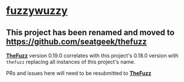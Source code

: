 # [fuzzywuzzy](https://github.com/seatgeek/fuzzywuzzy)


## This project has been renamed and moved to https://github.com/seatgeek/thefuzz


**[TheFuzz](https://github.com/seatgeek/thefuzz)** version 0.19.0 correlates with this project's 0.18.0 version with `thefuzz` replacing all instances of this project's name.

PRs and issues here will need to be resubmitted to **[TheFuzz](https://github.com/seatgeek/thefuzz)**